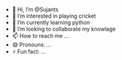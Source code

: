 - 👋 Hi, I’m @Sujants
- 👀 I’m interested in playing cricket
- 🌱 I’m currently learning python
- 💞️ I’m looking to collaborate my knowlage
- 📫 How to reach me ...
- 😄 Pronouns: ...
- ⚡ Fun fact: ...

<!---
Sujants/Sujants is a ✨ special ✨ repository because its `README.md` (this file) appears on your GitHub profile.
You can click the Preview link to take a look at your changes.
--->
